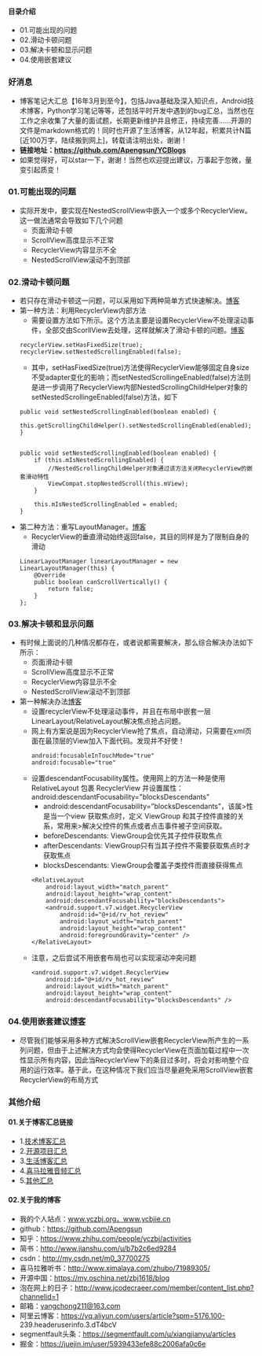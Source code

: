 #### 目录介绍
- 01.可能出现的问题
- 02.滑动卡顿问题
- 03.解决卡顿和显示问题
- 04.使用嵌套建议




### 好消息
- 博客笔记大汇总【16年3月到至今】，包括Java基础及深入知识点，Android技术博客，Python学习笔记等等，还包括平时开发中遇到的bug汇总，当然也在工作之余收集了大量的面试题，长期更新维护并且修正，持续完善……开源的文件是markdown格式的！同时也开源了生活博客，从12年起，积累共计N篇[近100万字，陆续搬到网上]，转载请注明出处，谢谢！
- **链接地址：https://github.com/Apengsun/YCBlogs**
- 如果觉得好，可以star一下，谢谢！当然也欢迎提出建议，万事起于忽微，量变引起质变！




### 01.可能出现的问题
- 实际开发中，要实现在NestedScrollView中嵌入一个或多个RecyclerView。这一做法通常会导致如下几个问题
    - 页面滑动卡顿
    - ScrollView高度显示不正常
    - RecyclerView内容显示不全
    - NestedScrollView滚动不到顶部



### 02.滑动卡顿问题
- 若只存在滑动卡顿这一问题，可以采用如下两种简单方式快速解决。[博客](https://github.com/Apengsun/YCBlogs)
- 第一种方法：利用RecyclerView内部方法
    - 需要设置方法如下所示。这个方法主要是设置RecyclerView不处理滚动事件，全部交由ScorllView去处理，这样就解决了滑动卡顿的问题。[博客](https://github.com/Apengsun/YCBlogs)
    ```
    recyclerView.setHasFixedSize(true);
    recyclerView.setNestedScrollingEnabled(false);
    ```
    - 其中，setHasFixedSize(true)方法使得RecyclerView能够固定自身size不受adapter变化的影响；而setNestedScrollingeEnabled(false)方法则是进一步调用了RecyclerView内部NestedScrollingChildHelper对象的setNestedScrollingeEnabled(false)方法，如下
    ```
    public void setNestedScrollingEnabled(boolean enabled) {
        this.getScrollingChildHelper().setNestedScrollingEnabled(enabled);
    }
    
    
    public void setNestedScrollingEnabled(boolean enabled) {
        if (this.mIsNestedScrollingEnabled) {
            //NestedScrollingChildHelper对象通过该方法关闭RecyclerView的嵌套滑动特性
            ViewCompat.stopNestedScroll(this.mView);
        }

        this.mIsNestedScrollingEnabled = enabled;
    }
    ```
- 第二种方法：重写LayoutManager。[博客](https://github.com/Apengsun/YCBlogs)
    - RecyclerView的垂直滑动始终返回false，其目的同样是为了限制自身的滑动
    ```
    LinearLayoutManager linearLayoutManager = new LinearLayoutManager(this) {
        @Override
        public boolean canScrollVertically() {
            return false;
        }
    };
    ```



### 03.解决卡顿和显示问题
- 有时候上面说的几种情况都存在，或者说都需要解决，那么综合解决办法如下所示：
    - 页面滑动卡顿
    - ScrollView高度显示不正常
    - RecyclerView内容显示不全
    - NestedScrollView滚动不到顶部
- 第一种解决办法[博客](https://github.com/Apengsun/YCBlogs)
    - 设置recyclerView不处理滚动事件，并且在布局中嵌套一层LinearLayout/RelativeLayout解决焦点抢占问题。
    - 网上有方案说是因为RecyclerView抢了焦点，自动滑动，只需要在xml页面在最顶层的View加入下面代码。发现并不好使！
        ```
        android:focusableInTouchMode="true"
        android:focusable="true"
        ```
    - 设置descendantFocusability属性。使用网上的方法一种是使用 RelativeLayout 包裹 RecyclerView 并设置属性：android:descendantFocusability="blocksDescendants"
        - android:descendantFocusability="blocksDescendants"，该属>性是当一个view 获取焦点时，定义 ViewGroup 和其子控件直接的关系，常用来>解决父控件的焦点或者点击事件被子空间获取。
        - beforeDescendants: ViewGroup会优先其子控件获取焦点
        - afterDescendants: ViewGroup只有当其子控件不需要获取焦点时才获取焦点
        - blocksDescendants: ViewGroup会覆盖子类控件而直接获得焦点
        ```
        <RelativeLayout
            android:layout_width="match_parent"
            android:layout_height="wrap_content"
            android:descendantFocusability="blocksDescendants">
            <android.support.v7.widget.RecyclerView
                android:id="@+id/rv_hot_review"
                android:layout_width="match_parent"
                android:layout_height="wrap_content"
                android:foregroundGravity="center" />
        </RelativeLayout>
        ```
    - 注意，之后尝试不用嵌套布局也可以实现滚动冲突问题
        ```
        <android.support.v7.widget.RecyclerView
            android:id="@+id/rv_hot_review"
            android:layout_width="match_parent"
            android:layout_height="wrap_content"
            android:descendantFocusability="blocksDescendants" />
        ```



### 04.使用嵌套建议[博客](https://github.com/Apengsun/YCBlogs)
- 尽管我们能够采用多种方式解决ScrollView嵌套RecyclerView所产生的一系列问题，但由于上述解决方式均会使得RecyclerView在页面加载过程中一次性显示所有内容，因此当RecyclerView下的条目过多时，将会对影响整个应用的运行效率。基于此，在这种情况下我们应当尽量避免采用ScrollView嵌套RecyclerView的布局方式






### 其他介绍
#### 01.关于博客汇总链接
- 1.[技术博客汇总](https://www.jianshu.com/p/614cb839182c)
- 2.[开源项目汇总](https://blog.csdn.net/m0_37700275/article/details/80863574)
- 3.[生活博客汇总](https://blog.csdn.net/m0_37700275/article/details/79832978)
- 4.[喜马拉雅音频汇总](https://www.jianshu.com/p/f665de16d1eb)
- 5.[其他汇总](https://www.jianshu.com/p/53017c3fc75d)



#### 02.关于我的博客
- 我的个人站点：www.yczbj.org，www.ycbjie.cn
- github：https://github.com/Apengsun
- 知乎：https://www.zhihu.com/people/yczbj/activities
- 简书：http://www.jianshu.com/u/b7b2c6ed9284
- csdn：http://my.csdn.net/m0_37700275
- 喜马拉雅听书：http://www.ximalaya.com/zhubo/71989305/
- 开源中国：https://my.oschina.net/zbj1618/blog
- 泡在网上的日子：http://www.jcodecraeer.com/member/content_list.php?channelid=1
- 邮箱：yangchong211@163.com
- 阿里云博客：https://yq.aliyun.com/users/article?spm=5176.100- 239.headeruserinfo.3.dT4bcV
- segmentfault头条：https://segmentfault.com/u/xiangjianyu/articles
- 掘金：https://juejin.im/user/5939433efe88c2006afa0c6e






